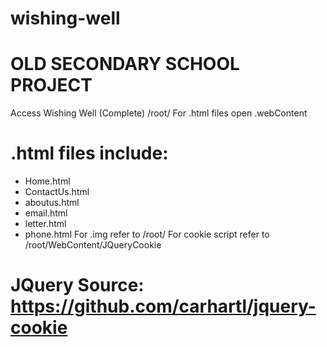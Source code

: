 # wishing-well

# OLD SECONDARY SCHOOL PROJECT

Access Wishing Well (Complete) /root/
For .html files open .webContent 
# .html files include:
 - Home.html
 - ContactUs.html
 - aboutus.html
 - email.html
 - letter.html
 - phone.html
For .img refer to /root/
For cookie script refer to /root/WebContent/JQueryCookie
# JQuery Source:  https://github.com/carhartl/jquery-cookie
